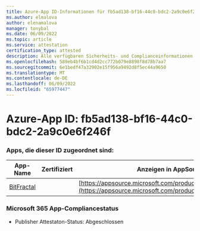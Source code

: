 ```yaml
---
title: Azure-App ID-Informationen für fb5ad138-bf16-44c0-bdc2-2a9c0e6f246f
ms.author: elmalova
author: elenamalova
manager: tonybal
ms.date: 06/09/2022
ms.topic: article
ms.service: attestation
certification_type: attested
description: Alle verfügbaren Sicherheits- und Complianceinformationen für fb5ad138-bf16-44c0-bdc2-2a9c0e6f246f.
ms.openlocfilehash: 589eb4bf6b1cd4d2cc772b079e8898f8d78b7aa7
ms.sourcegitcommit: 6e1bedf47a32902e15f956a9492d8f5ec44a9650
ms.translationtype: MT
ms.contentlocale: de-DE
ms.lasthandoff: 06/09/2022
ms.locfileid: "65977447"
---
```

# <a name="azure-app-id-fb5ad138-bf16-44c0-bdc2-2a9c0e6f246f"></a>Azure-App ID: fb5ad138-bf16-44c0-bdc2-2a9c0e6f246f


### <a name="apps-associated-with-this-id"></a>Apps, die dieser ID zugeordnet sind:
| **App-Name** | **Zertifiziert** | **Anzeigen in AppSource** |
|--------------|---------------|-----------------------|
| [BitFractal](../forward/WA200004172.md) |  | [https://appsource.microsoft.com/product/office/WA200004172](https://appsource.microsoft.com/product/office/WA200004172) |

### <a name="microsoft-365-app-compliance-status"></a>Microsoft 365 App-Compliancestatus
- Publisher Attestaton-Status: Abgeschlossen

